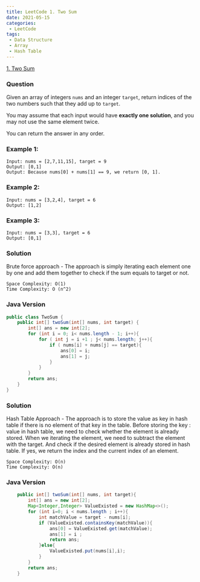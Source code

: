 ```yaml
---
title: LeetCode 1. Two Sum
date: 2021-05-15
categories:
 - LeetCode
tags:
 - Data Structure
 - Array
 - Hash Table
---
```

[1. Two Sum](https://leetcode.com/problems/two-sum/)

### Question
Given an array of integers ```nums``` and an integer ```target```, return indices of the two numbers such that they add up to ```target```.

You may assume that each input would have **exactly one solution**, and you may not use the same element twice.

You can return the answer in any order.

### Example 1:
```
Input: nums = [2,7,11,15], target = 9
Output: [0,1]
Output: Because nums[0] + nums[1] == 9, we return [0, 1].
```

### Example 2:
```
Input: nums = [3,2,4], target = 6
Output: [1,2]
```

### Example 3:
```
Input: nums = [3,3], target = 6
Output: [0,1]
```

### Solution
Brute force approach - The approach is simply iterating each element one by one and add them together to check if the sum equals to target or not. 

```
Space Complexity: O(1)
Time Complexity: O (n^2)
```

### Java Version
```java
public class TwoSum {
    public int[] twoSum(int[] nums, int target) {
        int[] ans = new int[2];
        for (int i = 0; i< nums.length - 1; i++){
            for ( int j = i +1 ; j< nums.length; j++){
                if ( nums[i] + nums[j] == target){
                    ans[0] = i;
                    ans[1] = j;
                }
            }
        }
        return ans;
    }
}
```

### Solution 
Hash Table Approach - The approach is to store the value as key in hash table if there is no element of that key in the table. Before storing the key : value in hash table, we need to check whether the element is already stored. When we iterating the element, we need to subtract the element with the target. And check if the desired element is already stored in hash table. If yes, we return the index and the current index of an element. 

```
Space Complexity: O(n)
Time Complexity: O(n)
```
### Java Version
```java
    public int[] twoSum(int[] nums, int target){
        int[] ans = new int[2];
        Map<Integer,Integer> ValueExisted = new HashMap<>();
        for (int i=0; i < nums.length ; i++){
            int matchValue = target - nums[i];
            if (ValueExisted.containsKey(matchValue)){
                ans[0] = ValueExisted.get(matchValue);
                ans[1] = i ;
                return ans;
            }else{
                ValueExisted.put(nums[i],i);
            }
        }
        return ans;
    }

```



<disqus/>